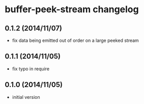 # buffer-peek-stream changelog

## 0.1.2 (2014/11/07)

  - fix data being emitted out of order on a large peeked stream

## 0.1.1 (2014/11/05)

  - fix typo in require

## 0.1.0 (2014/11/05)

 - initial version